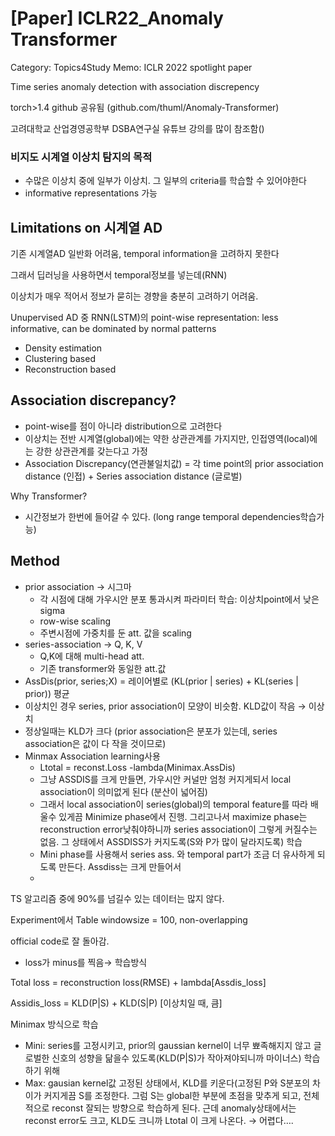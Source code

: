 # [Paper] ICLR22_Anomaly Transformer

Category: Topics4Study
Memo: ICLR 2022 spotlight paper

Time series anomaly detection with association discrepency

torch>1.4 github 공유됨 (github.com/thuml/Anomaly-Transformer)

고려대학교 산업경영공학부 DSBA연구실 유튜브 강의를 많이 참조함()

### 비지도 시계열 이상치 탐지의 목적

- 수많은 이상치 중에 일부가 이상치. 그 일부의 criteria를 학습할 수 있어야한다
- informative representations 가능

## Limitations on 시계열 AD

기존 시계열AD 일반화 어려움, temporal information을 고려하지 못한다  

그래서 딥러닝을 사용하면서 temporal정보를 넣는데(RNN)  

이상치가 매우 적어서 정보가 묻히는 경향을 충분히 고려하기 어려움. 

Unupervised AD 중 RNN(LSTM)의 point-wise representation: less informative, can be dominated by normal patterns

- Density estimation
- Clustering based
- Reconstruction based

## Association discrepancy?

- point-wise를 점이 아니라 distribution으로 고려한다
- 이상치는 전반 시계열(global)에는 약한 상관관계를 가지지만, 인접영역(local)에는 강한 상관관계를 갖는다고 가정
- Association Discrepancy(연관불일치값) = 각 time point의 prior association distance (인접) + Series association distance (글로벌)

Why Transformer?

- 시간정보가 한번에 들어갈 수 있다. (long range temporal dependencies학습가능)

## Method

- prior association → 시그마
    - 각 시점에 대해 가우시안 분포 통과시켜 파라미터 학습: 이상치point에서 낮은 sigma
    - row-wise scaling
    - 주변시점에 가중치를 둔 att. 값을 scaling
- series-association → Q, K, V
    - Q,K에 대해 multi-head att.
    - 기존 transformer와 동일한 att.값
- AssDis(prior, series;X) = 레이어별로 (KL(prior | series) + KL(series | prior)) 평균
- 이상치인 경우 series, prior association이 모양이 비슷함. KLD값이 작음 → 이상치
- 정상일때는 KLD가 크다 (prior association은 분포가 있는데, series association은 값이 다 작을 것이므로)
- Minmax Association learning사용
    - Ltotal = reconst.Loss -lambda(Minimax.AssDis)
    - 그냥 ASSDIS를 크게 만들면, 가우시안 커널만 엄청 커지게되서 local association이 의미없게 된다 (분산이 넓어짐)
    - 그래서 local association이 series(global)의 temporal feature를 따라 배울수 있게끔 Minimize phase에서 진행. 그리고나서 maximize phase는 reconstruction error낮춰야하니까 series association이 그렇게 커질수는 없음. 그 상태에서 ASSDISS가 커지도록(S와 P가 많이 달라지도록) 학습
    - Mini phase를 사용해서 series ass. 와 temporal part가 조금 더 유사하게 되도록 만든다. Assdiss는 크게 만들어서
    - 

TS 알고리즘 중에 90%를 넘길수 있는 데이터는 많지 않다. 

Experiment에서 Table windowsize = 100, non-overlapping

official code로 잘 돌아감. 

- loss가 minus를 찍음→ 학습방식

Total loss = reconstruction loss(RMSE) + lambda[Assdis_loss]

Assidis_loss = KLD(P|S) + KLD(S|P) [이상치일 때, 큼]

Minimax 방식으로 학습

- Mini: series를 고정시키고, prior의 gaussian kernel이 너무 뾰족해지지 않고 글로벌한 신호의 성향을 닮을수 있도록(KLD(P|S)가 작아져야되니까 마이너스) 학습하기 위해
- Max: gausian kernel값 고정된 상태에서, KLD를 키운다(고정된 P와 S분포의 차이가 커지게끔 S를 조정한다. 그럼 S는 global한 부분에 초점을 맞추게 되고, 전체적으로 reconst 잘되는 방향으로 학습하게 된다. 근데 anomaly상태에서는 reconst error도 크고, KLD도 크니까 Ltotal 이 크게 나온다.  → 어렵다….